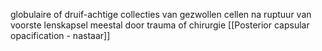 globulaire of druif-achtige collecties van gezwollen cellen na ruptuur van voorste lenskapsel
meestal door trauma of chirurgie
[[Posterior capsular opacification - nastaar]] 